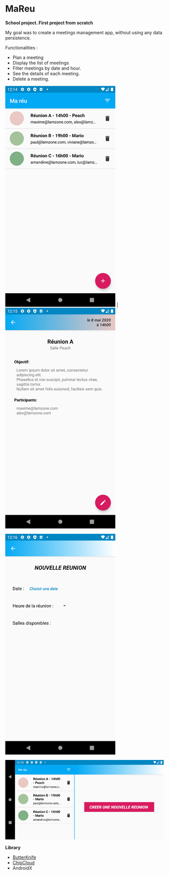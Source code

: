 # MaReu
**School project. First project from scratch**

My goal was to create a meetings management app, without using any data persistence.

Functionalities :
- Plan a meeting
- Display the list of meetings
- Filter meetings by date and hour.
- See the details of each meeting.
- Delete a meeting.

![](screenshots/list_meeting.png) | ![](screenshots/detail_meeting.png)

![](screenshots/meeting_creation.png)

![](screenshots/landscape_mode.png)

**Library**
- [ButterKnife](https://github.com/JakeWharton/butterknife)
- [ChipCloud](https://github.com/adroitandroid/ChipCloud)
- AndroidX

